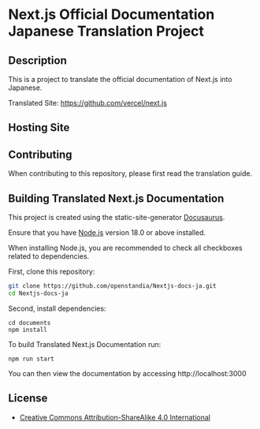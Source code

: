 # Next.js Official Documentation Japanese Translation Project

## Description

This is a project to translate the official documentation of Next.js into Japanese.

Translated Site: https://github.com/vercel/next.js

## Hosting Site

## Contributing

When contributing to this repository, please first read the translation guide.

## Building Translated Next.js Documentation

This project is created using the static-site-generator [Docusaurus](https://docusaurus.io/).

Ensure that you have [Node.js](https://nodejs.org/en) version 18.0 or above installed.

When installing Node.js, you are recommended to check all checkboxes related to dependencies.

First, clone this repository:

```bash
git clone https://github.com/openstandia/Nextjs-docs-ja.git
cd Nextjs-docs-ja
```

Second, install dependencies:

```
cd documents
npm install
```

To build Translated Next.js Documentation run:

```
npm run start
```

You can then view the documentation by accessing http://localhost:3000

## License

- [Creative Commons Attribution-ShareAlike 4.0 International](https://creativecommons.org/licenses/by-sa/4.0/deed.ja)
